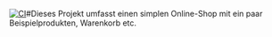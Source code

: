 [![CI](https://github.com/rogovilya95/webtechnologienbackend/actions/workflows/tests.yml/badge.svg)](https://github.com/rogovilya95/webtechnologienbackend/actions/workflows/tests.yml)#Dieses Projekt umfasst einen simplen Online-Shop mit ein paar Beispielprodukten, Warenkorb etc.
